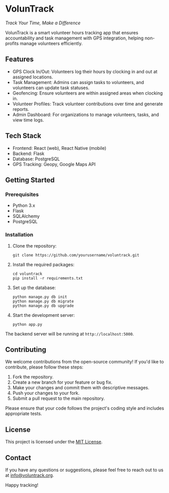 # VolunTrack

*Track Your Time, Make a Difference*

VolunTrack is a smart volunteer hours tracking app that ensures accountability and task management with GPS integration, helping non-profits manage volunteers efficiently.

## Features

- GPS Clock In/Out: Volunteers log their hours by clocking in and out at assigned locations.
- Task Management: Admins can assign tasks to volunteers, and volunteers can update task statuses.
- Geofencing: Ensure volunteers are within assigned areas when clocking in.
- Volunteer Profiles: Track volunteer contributions over time and generate reports.
- Admin Dashboard: For organizations to manage volunteers, tasks, and view time logs.

## Tech Stack

- Frontend: React (web), React Native (mobile)
- Backend: Flask
- Database: PostgreSQL
- GPS Tracking: Geopy, Google Maps API

## Getting Started

### Prerequisites

- Python 3.x
- Flask
- SQLAlchemy
- PostgreSQL

### Installation

1. Clone the repository:
   ```
   git clone https://github.com/yourusername/voluntrack.git
   ```

2. Install the required packages:
   ```
   cd voluntrack
   pip install -r requirements.txt
   ```

3. Set up the database:
   ```
   python manage.py db init
   python manage.py db migrate
   python manage.py db upgrade
   ```

4. Start the development server:
   ```
   python app.py
   ```

The backend server will be running at `http://localhost:5000`.

## Contributing

We welcome contributions from the open-source community! If you'd like to contribute, please follow these steps:

1. Fork the repository.
2. Create a new branch for your feature or bug fix.
3. Make your changes and commit them with descriptive messages.
4. Push your changes to your fork.
5. Submit a pull request to the main repository.

Please ensure that your code follows the project's coding style and includes appropriate tests.

## License

This project is licensed under the [MIT License](LICENSE).

## Contact

If you have any questions or suggestions, please feel free to reach out to us at info@voluntrack.org.

Happy tracking!
